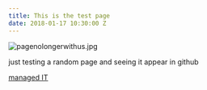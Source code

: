 ```yaml
---
title: This is the test page
date: 2018-01-17 10:30:00 Z
---
```


![pagenolongerwithus.jpg](/uploads/pagenolongerwithus.jpg)

just testing a random page and seeing it appear in github

<a href="https://www.telanova.com">managed IT</a>